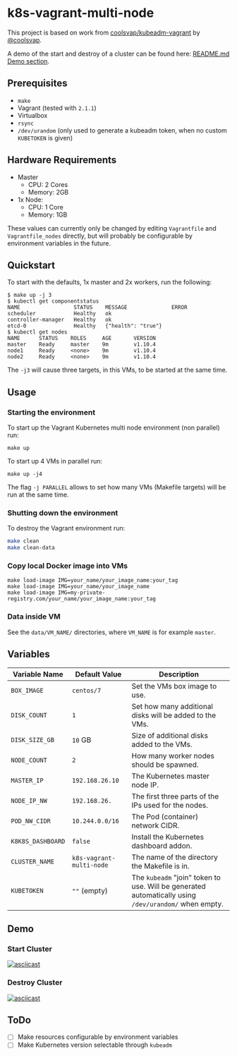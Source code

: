 # k8s-vagrant-multi-node
This project is based on work from [coolsvap/kubeadm-vagrant](https://github.com/coolsvap/kubeadm-vagrant) by [@coolsvap](https://twitter.com/coolsvap).

A demo of the start and destroy of a cluster can be found here: [README.md Demo section](#demo).

## Prerequisites
* `make`
* Vagrant (tested with `2.1.1`)
* Virtualbox
* `rsync`
* `/dev/urandom` (only used to generate a kubeadm token, when no custom `KUBETOKEN` is given)

## Hardware Requirements
* Master
    * CPU: 2 Cores
    * Memory: 2GB
* 1x Node:
    * CPU: 1 Core
    * Memory: 1GB

These values can currently only be changed by editing `Vagrantfile` and `Vagrantfile_nodes` directly,
but will probably be configurable by environment variables in the future.

## Quickstart
To start with the defaults, 1x master and 2x workers, run the following:
```
$ make up -j 3
$ kubectl get componentstatus
NAME                 STATUS    MESSAGE              ERROR
scheduler            Healthy   ok
controller-manager   Healthy   ok
etcd-0               Healthy   {"health": "true"}
$ kubectl get nodes
NAME      STATUS    ROLES     AGE       VERSION
master    Ready     master    9m        v1.10.4
node1     Ready     <none>    9m        v1.10.4
node2     Ready     <none>    9m        v1.10.4
```
The `-j3` will cause three targets, in this VMs, to be started at the same time.

## Usage
### Starting the environment
To start up the Vagrant Kubernetes multi node environment (non parallel) run:
```
make up
```
To start up 4 VMs in parallel run:
```
make up -j4
```
The flag `-j PARALLEL` allows to set how many VMs (Makefile targets) will be run at the same time.

### Shutting down the environment
To destroy the Vagrant environment run:
```bash
make clean
make clean-data
```

### Copy local Docker image into VMs
```
make load-image IMG=your_name/your_image_name:your_tag
make load-image IMG=your_name/your_image_name
make load-image IMG=my-private-registry.com/your_name/your_image_name:your_tag
```

### Data inside VM
See the `data/VM_NAME/` directories, where `VM_NAME` is for example `master`.

## Variables
| Variable Name     | Default Value            | Description                                                                                          |
| ----------------- | ------------------------ | ---------------------------------------------------------------------------------------------------- |
| `BOX_IMAGE`       | `centos/7`               | Set the VMs box image to use.                                                                        |
| `DISK_COUNT`      | `1`                      | Set how many additional disks will be added to the VMs.                                              |
| `DISK_SIZE_GB`    | `10` GB                  | Size of additional disks added to the VMs.                                                           |
| `NODE_COUNT`      | `2`                      | How many worker nodes should be spawned.                                                             |
| `MASTER_IP`       | `192.168.26.10`          | The Kubernetes master node IP.                                                                       |
| `NODE_IP_NW`      | `192.168.26.`            | The first three parts of the IPs used for the nodes.                                                 |
| `POD_NW_CIDR`     | `10.244.0.0/16`          | The Pod (container) network CIDR.                                                                    |
| `K8K8S_DASHBOARD` | `false`                  | Install the Kubernetes dashboard addon.                                                              |
| `CLUSTER_NAME`    | `k8s-vagrant-multi-node` | The name of the directory the Makefile is in.                                                        |
| `KUBETOKEN`       | `""` (empty)             | The `kubeadm` "join" token to use. Will be generated automatically using `/dev/urandom/` when empty. |

## Demo
### Start Cluster
[![asciicast](https://asciinema.org/a/186375.png)](https://asciinema.org/a/186375)

### Destroy Cluster
[![asciicast](https://asciinema.org/a/186376.png)](https://asciinema.org/a/186376)

## ToDo
- [ ] Make resources configurable by environment variables
- [ ] Make Kubernetes version selectable through `kubeadm`
